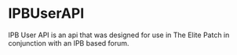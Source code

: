IPBUserAPI
==========

IPB User API is an api that was designed for use in The Elite Patch in conjunction with an IPB based forum. 